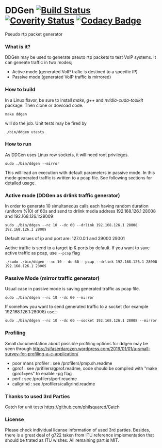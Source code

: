 # DDGen [![Build Status](https://travis-ci.org/sifaserdarozen/DDGen.png)](https://travis-ci.org/sifaserdarozen/DDGen) [![Coverity Status](https://img.shields.io/coverity/scan/8972.svg)](https://scan.coverity.com/projects/sifaserdarozen-ddgen) [![Codacy Badge](https://api.codacy.com/project/badge/Grade/ce80d5adf8dd406eaa83e7ba32eb2cc7)](https://www.codacy.com/app/sifa-serdar-ozen/DDGen?utm_source=github.com&amp;utm_medium=referral&amp;utm_content=sifaserdarozen/DDGen&amp;utm_campaign=Badge_Grade)
Pseudo rtp packet generator

### What is it?
DDGen may be used to generate pseuto rtp packets to test VoIP systems. It can geneate traffic in two modes;
* Active mode (generated VoIP trafic is destined to a specific IP)
* Passive mode (generated VoIP traffic is mirrored)

### How to build
In a Linux flavor, be sure to install *make*, *g++* and *nvidia-cuda-toolkit* package. Then clone or dowload code.
```
make ddgen
```
will do the job. Unit tests may be fired by
```
./bin/ddgen_utests
```

### How to run
As DDGen uses Linux row sockets, it will need root privileges.
```
sudo ./bin/ddgen --mirror
```
This will lead an execution with default parameters in passive mode. In this mode generated traffic is written to a pcap file. See following sections for detailed usage.

### Active mode (DDGen as drlink traffic generator)
In order to generate 10 simultaneous calls each having random duration (uniform %10) of 60s and send to drlink media address 192.168.126.1:28008 and 192.168.126.1:28009
```
sudo ./bin/ddgen --nc 10 --dc 60 --drlink 192.168.126.1 28008 192.168.126.1 28009
```
Default values of ip and port are: 127.0.0.1 and 29000 29001

Active traffic is send to a target ip & ports by default. If you want to save active traffic as pcap, use `--pcap` flag

```
./sudo ./bin/ddgen --nc 10 --dc 60 --pcap --drlink 192.168.126.1 28008 192.168.126.1 28009
```

### Passive Mode (mirror traffic generator)
Usual case in passive mode is saving generated traffic as pcap file.
```
sudo ./bin/ddgen --nc 10 --dc 60 --mirror
```

If somehow you want to send generated traffic to a socket (for example 192.168.126.1:28008) use;
```
sudo ./bin/ddgen --nc 10 --dc 60 --socket 192.168.126.1 28008 --mirror
```

### Profiling
Small documentation about possible profiling options for ddgen may be seen through https://sifaserdarozen.wordpress.com/2016/01/01/a-small-survey-for-profiling-a-c-application/
* poor mans profiler : see /profilers/pmp.sh.readme     
* gprof              : see /prifilers/gprof.readme, code should be compiled with "make gprof=yes" to enable -pg flag   
* perf               : see /profilers/perf.readme   
* callgrind          : see /profilers/callgrind.readme

### Thanks to used 3rd Parties
Catch for unit tests https://github.com/philsquared/Catch

### License
Please check individual licanse information of used 3rd parties. Besides, there is a great deal of g722 taken from ITU reference implementation that should be trated as ITU wishes.
All remaining part is MIT.

